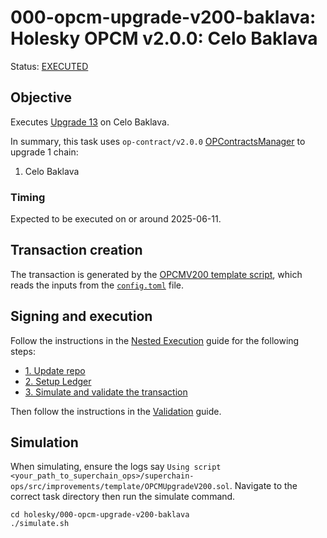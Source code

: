 # 000-opcm-upgrade-v200-baklava: Holesky OPCM v2.0.0: Celo Baklava

Status: [EXECUTED]()

## Objective

Executes [Upgrade 13](https://gov.optimism.io/t/upgrade-proposal-13-opcm-and-incident-response-improvements/9739) on Celo Baklava.

In summary, this task uses `op-contract/v2.0.0` [OPContractsManager](https://github.com/ethereum-optimism/optimism/blob/op-contracts/v2.0.0-rc.1/packages/contracts-bedrock/src/L1/OPContractsManager.sol) to upgrade 1 chain:
1. Celo Baklava

### Timing

Expected to be executed on or around 2025-06-11.

## Transaction creation

The transaction is generated by the [OPCMV200 template script](../../../template/OPCMUpgradeV200.sol),
which reads the inputs from the [`config.toml`](./config.toml) file.

## Signing and execution

Follow the instructions in the [Nested Execution](../../../NESTED.md) guide for the following steps:

- [1. Update repo](../../../NESTED.md#1-update-repo)
- [2. Setup Ledger](../../../NESTED.md#2-setup-ledger)
- [3. Simulate and validate the transaction](../../../NESTED.md#3-simulate-and-validate-the-transaction)

Then follow the instructions in the [Validation](./VALIDATION.md) guide.

## Simulation

When simulating, ensure the logs say `Using script <your_path_to_superchain_ops>/superchain-ops/src/improvements/template/OPCMUpgradeV200.sol`.
Navigate to the correct task directory then run the simulate command.
```
cd holesky/000-opcm-upgrade-v200-baklava
./simulate.sh
```
